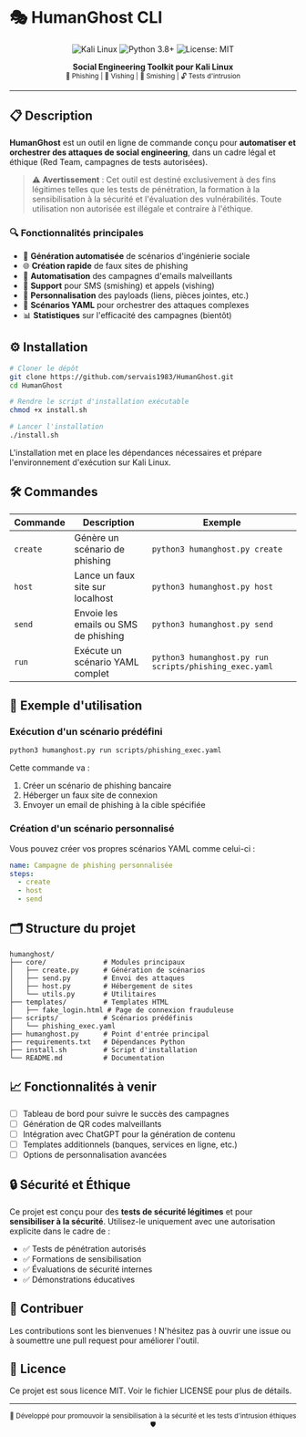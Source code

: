 # 🎭 HumanGhost CLI

<p align="center">
  <img src="https://img.shields.io/badge/Kali-Linux-557C94?style=for-the-badge&logo=kali-linux&logoColor=white" alt="Kali Linux"/>
  <img src="https://img.shields.io/badge/Python-3.8+-blue.svg?style=for-the-badge&logo=python&logoColor=white" alt="Python 3.8+"/>
  <img src="https://img.shields.io/badge/License-MIT-green.svg?style=for-the-badge" alt="License: MIT"/>
</p>

<p align="center">
  <b>Social Engineering Toolkit pour Kali Linux</b><br>
  <sub>🔐 Phishing | 📱 Vishing | 📲 Smishing | 🔓 Tests d'intrusion</sub>
</p>

---

## 📋 Description

**HumanGhost** est un outil en ligne de commande conçu pour **automatiser et orchestrer des attaques de social engineering**, dans un cadre légal et éthique (Red Team, campagnes de tests autorisées).

> ⚠️ **Avertissement** : Cet outil est destiné exclusivement à des fins légitimes telles que les tests de pénétration, la formation à la sensibilisation à la sécurité et l'évaluation des vulnérabilités. Toute utilisation non autorisée est illégale et contraire à l'éthique.

### 🔍 Fonctionnalités principales

- 📧 **Génération automatisée** de scénarios d'ingénierie sociale
- 🌐 **Création rapide** de faux sites de phishing
- 📨 **Automatisation** des campagnes d'emails malveillants
- 📱 **Support** pour SMS (smishing) et appels (vishing)
- 🧩 **Personnalisation** des payloads (liens, pièces jointes, etc.)
- 📜 **Scénarios YAML** pour orchestrer des attaques complexes
- 📊 **Statistiques** sur l'efficacité des campagnes (bientôt)

## ⚙️ Installation

```bash
# Cloner le dépôt
git clone https://github.com/servais1983/HumanGhost.git
cd HumanGhost

# Rendre le script d'installation exécutable
chmod +x install.sh

# Lancer l'installation
./install.sh
```

L'installation met en place les dépendances nécessaires et prépare l'environnement d'exécution sur Kali Linux.

## 🛠️ Commandes

| Commande | Description | Exemple |
|----------|-------------|---------|
| `create` | Génère un scénario de phishing | `python3 humanghost.py create` |
| `host` | Lance un faux site sur localhost | `python3 humanghost.py host` |
| `send` | Envoie les emails ou SMS de phishing | `python3 humanghost.py send` |
| `run` | Exécute un scénario YAML complet | `python3 humanghost.py run scripts/phishing_exec.yaml` |

## 🚀 Exemple d'utilisation

### Exécution d'un scénario prédéfini

```bash
python3 humanghost.py run scripts/phishing_exec.yaml
```

Cette commande va :
1. Créer un scénario de phishing bancaire
2. Héberger un faux site de connexion
3. Envoyer un email de phishing à la cible spécifiée

### Création d'un scénario personnalisé

Vous pouvez créer vos propres scénarios YAML comme celui-ci :

```yaml
name: Campagne de phishing personnalisée
steps:
  - create
  - host
  - send
```

## 🗂️ Structure du projet

```
humanghost/
├── core/              # Modules principaux
│   ├── create.py      # Génération de scénarios
│   ├── send.py        # Envoi des attaques
│   ├── host.py        # Hébergement de sites
│   └── utils.py       # Utilitaires
├── templates/         # Templates HTML
│   ├── fake_login.html # Page de connexion frauduleuse
├── scripts/           # Scénarios prédéfinis
│   └── phishing_exec.yaml
├── humanghost.py      # Point d'entrée principal
├── requirements.txt   # Dépendances Python
├── install.sh         # Script d'installation
└── README.md          # Documentation
```

## 📈 Fonctionnalités à venir

- [ ] Tableau de bord pour suivre le succès des campagnes
- [ ] Génération de QR codes malveillants
- [ ] Intégration avec ChatGPT pour la génération de contenu
- [ ] Templates additionnels (banques, services en ligne, etc.)
- [ ] Options de personnalisation avancées

## 🔒 Sécurité et Éthique

Ce projet est conçu pour des **tests de sécurité légitimes** et pour **sensibiliser à la sécurité**. Utilisez-le uniquement avec une autorisation explicite dans le cadre de :

- ✅ Tests de pénétration autorisés
- ✅ Formations de sensibilisation
- ✅ Évaluations de sécurité internes
- ✅ Démonstrations éducatives

## 🤝 Contribuer

Les contributions sont les bienvenues ! N'hésitez pas à ouvrir une issue ou à soumettre une pull request pour améliorer l'outil.

## 📄 Licence

Ce projet est sous licence MIT. Voir le fichier LICENSE pour plus de détails.

---

<p align="center">
  <sub>🔐 Développé pour promouvoir la sensibilisation à la sécurité et les tests d'intrusion éthiques 🛡️</sub>
</p>
